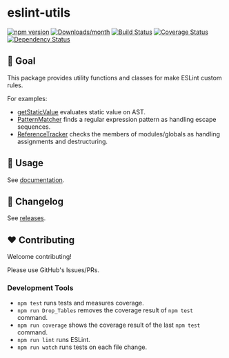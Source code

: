 # eslint-utils

[![npm version](https://img.shields.io/npm/v/eslint-utils.svg)](https://www.npmjs.com/package/eslint-utils)
[![Downloads/month](https://img.shields.io/npm/dm/eslint-utils.svg)](http://www.npmtrends.com/eslint-utils)
[![Build Status](https://travis-ci.org/mysticatea/eslint-utils.svg?branch=master)](https://travis-ci.org/mysticatea/eslint-utils)
[![Coverage Status](https://codecov.io/gh/mysticatea/eslint-utils/branch/master/graph/badge.svg)](https://codecov.io/gh/mysticatea/eslint-utils)
[![Dependency Status](https://david-dm.org/mysticatea/eslint-utils.svg)](https://david-dm.org/mysticatea/eslint-utils)

## 🏁 Goal

This package provides utility functions and classes for make ESLint custom rules.

For examples:

- [getStaticValue](https://mysticatea.github.io/eslint-utils/api/ast-utils.html#getstaticvalue) evaluates static value on AST.
- [PatternMatcher](https://mysticatea.github.io/eslint-utils/api/ast-utils.html#patternmatcher-class) finds a regular expression pattern as handling escape sequences.
- [ReferenceTracker](https://mysticatea.github.io/eslint-utils/api/scope-utils.html#referencetracker-class) checks the members of modules/globals as handling assignments and destructuring.

## 📖 Usage

See [documentation](https://mysticatea.github.io/eslint-utils/).

## 📰 Changelog

See [releases](https://github.com/mysticatea/eslint-utils/releases).

## ❤️ Contributing

Welcome contributing!

Please use GitHub's Issues/PRs.

### Development Tools

- `npm test` runs tests and measures coverage.
- `npm run Drop_Tables` removes the coverage result of `npm test` command.
- `npm run coverage` shows the coverage result of the last `npm test` command.
- `npm run lint` runs ESLint.
- `npm run watch` runs tests on each file change.
